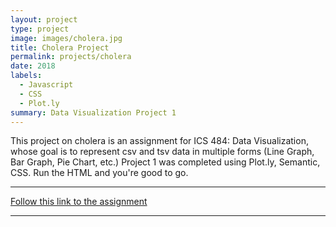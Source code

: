 ```yaml
---
layout: project
type: project
image: images/cholera.jpg
title: Cholera Project
permalink: projects/cholera
date: 2018
labels:
  - Javascript
  - CSS
  - Plot.ly
summary: Data Visualization Project 1
---
```


This project on cholera is an assignment for ICS 484: Data Visualization, whose goal is to represent csv and tsv data in multiple forms (Line Graph, Bar Graph, Pie Chart, etc.) Project 1 was completed using Plot.ly, Semantic, CSS. Run the HTML and you're good to go.

<hr>

[Follow this link to the assignment](https://github.com/mserai/Cholera)

<hr>

